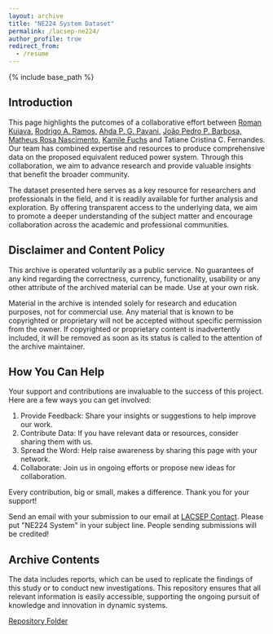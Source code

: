 ```yaml
---
layout: archive
title: "NE224 System Dataset"
permalink: /lacsep-ne224/
author_profile: true
redirect_from:
  - /resume
---
```

{% include base_path %}

## Introduction

This page highlights the putcomes of a collaborative effort between [Roman Kuiava,](https://www.linkedin.com/in/roman-kuiava-16884914a/) [Rodrigo A. Ramos,](https://www.linkedin.com/in/rodrigo-ramos-23130436/) [Ahda P. G. Pavani,](https://www.linkedin.com/in/ahda-pavani-80784331/) [João Pedro P. Barbosa,](https://www.linkedin.com/in/joaoppeters/) [Matheus Rosa Nascimento,](https://www.linkedin.com/in/matheus-rosa-4673341b9/) [Kamile Fuchs](https://www.linkedin.com/in/kamilefuchs) and Tatiane Cristina C. Fernandes. Our team has combined expertise and resources to produce comprehensive data on the proposed equivalent reduced power system. Through this collaboration, we aim to advance research and provide valuable insights that benefit the broader community.

The dataset presented here serves as a key resource for researchers and professionals in the field, and it is readily available for further analysis and exploration. By offering transparent access to the underlying data, we aim to promote a deeper understanding of the subject matter and encourage collaboration across the academic and professional communities.

## Disclaimer and Content Policy

This archive is operated voluntarily as a public service. No guarantees of any kind regarding the correctness, currency, functionality, usability or any other attribute of the archived material can be made. Use at your own risk.

Material in the archive is intended solely for research and education purposes, not for commercial use. Any material that is known to be copyrighted or proprietary will not be accepted without specific permission from the owner. If copyrighted or proprietary content is inadvertently included, it will be removed as soon as its status is called to the attention of the archive maintainer.

## How You Can Help

Your support and contributions are invaluable to the success of this project. Here are a few ways you can get involved:

1. Provide Feedback: Share your insights or suggestions to help improve our work.
2. Contribute Data: If you have relevant data or resources, consider sharing them with us.
3. Spread the Word: Help raise awareness by sharing this page with your network.
4. Collaborate: Join us in ongoing efforts or propose new ideas for collaboration.

Every contribution, big or small, makes a difference. Thank you for your support!

Send an email with your submission to our email at [LACSEP Contact](https://lacsep.github.io/lacsep-contact/). Please put "NE224 System" in your subject line. People sending submissions will be credited!

## Archive Contents

The data includes reports, which can be used to replicate the findings of this study or to conduct new investigations. This repository ensures that all relevant information is easily accessible, supporting the ongoing pursuit of knowledge and innovation in dynamic systems.

<!-- <a href="../images/lacsep-logo.png" 
   onclick="event.preventDefault(); 
            gtag('event', 'download', {
                'event_category': 'file',
                'event_label': 'lacsep-logo.png',
                'value': 1
            }); 
            var link = document.createElement('a');
            link.href = '../images/lacsep-logo.png';
            link.download = 'lacsep-logo.png';
            document.body.appendChild(link);
            link.click();
            document.body.removeChild(link);">
   Download Archive
</a> -->

<a href="https://drive.google.com/drive/folders/124dTWGFjPbuy_-XdQ4eJFgjOtBxxBbqE?usp=sharing"
   onclick="event.preventDefault(); 
            gtag('event', 'redirect', {
                'event_category': 'link',
                'event_label': 'Google Drive Folder',
                'value': 1
            }); 
            window.location.href = 'https://drive.google.com/drive/folders/124dTWGFjPbuy_-XdQ4eJFgjOtBxxBbqE?usp=sharing';">
   Repository Folder
</a>

